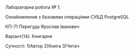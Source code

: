 Лабораторна робота № 1.

Ознайомлення з базовими операціями СУБД PostgreSQL

КП-71 Перегуда Ярослав Іванович

Варіант(14): Книгарня


Сутності:
1)Автор
2)Книга
3)Читач
